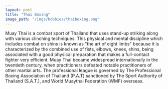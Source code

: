 ```yaml
---
layout: post
title: "Thai Boxing"
image_path: "/imgs/hobbies/thaiboxing.png"
---
```

Muay Thai is a combat sport of Thailand that uses stand-up striking along with various clinching techniques. This physical and mental discipline which includes combat on shins is known as "the art of eight limbs" because it is characterized by the combined use of fists, elbows, knees, shins, being associated with a good physical preparation that makes a full-contact fighter very efficient. Muay Thai became widespread internationally in the twentieth century, when practitioners defeated notable practitioners of other martial arts. The professional league is governed by The Professional Boxing Association of Thailand (P.A.T) sanctioned by The Sport Authority of Thailand (S.A.T.), and World Muaythai Federation (WMF) overseas.